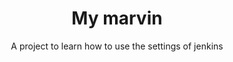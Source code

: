 <h1 align="center">My marvin</h1>
<p align="center">
   A project to learn how to use the settings of jenkins
</p>